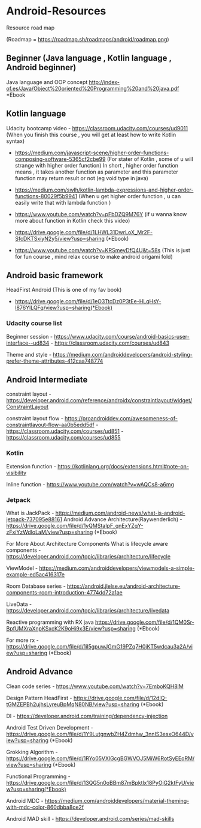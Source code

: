 # Android-Resources

Resource road map 

(Roadmap = https://roadmap.sh/roadmaps/android/roadmap.png)

## Beginner (Java language , Kotlin language , Android beginner) ##

 Java language and OOP concept http://index-of.es/Java/Object%20oriented%20Programming%20and%20java.pdf *Ebook

## Kotlin language ##

 Udacity bootcamp video - https://classroom.udacity.com/courses/ud9011  (When you finish this course , you will get at least how to write Kotlin syntax)

  - https://medium.com/javascript-scene/higher-order-functions-composing-software-5365cf2cbe99 
    (For stater of Kotlin , some of u will strange with higher order function) In short , higher order function means ,  it takes another function as parameter and this parameter function may return result or not (eg void type in java)

 - https://medium.com/swlh/kotlin-lambda-expressions-and-higher-order-functions-80029f5b9941 (When u get higher order function , u can easily write that with lambda function )

 - https://www.youtube.com/watch?v=pFbDZQ9M76Y (if u wanna know more about function in Kotlin check this video)

 - https://drive.google.com/file/d/1LHWL31DwrLoX_Mr2F-SfcDKTSxiyN2y5/view?usp=sharing (*Ebook)

 - https://www.youtube.com/watch?v=KRSmeyDfQ4U&t=58s (This is just for fun course , mind relax course to make android origami fold)

## Android  basic framework ##

  HeadFirst Android (This is one of my fav book) 
  - https://drive.google.com/file/d/1eO3TtcDz0P3tEe-HLqHsY-l876YlLQFq/view?usp=sharing(*Ebook)


 ### Udacity course list ###
   Beginner session - https://www.udacity.com/course/android-basics-user-interface--ud834
		    -   https://classroom.udacity.com/courses/ud843

   Theme and style  -  https://medium.com/androiddevelopers/android-styling-prefer-theme-attributes-412caa748774

 
		

## Android Intermediate ##

   constraint layout - https://developer.android.com/reference/androidx/constraintlayout/widget/ConstraintLayout

   constraint layout flow - https://proandroiddev.com/awesomeness-of-constraintlayout-flow-aa0b5edd5df
                           - https://classroom.udacity.com/courses/ud851
		         - https://classroom.udacity.com/courses/ud855

   ### Kotlin ###
   Extension function - https://kotlinlang.org/docs/extensions.html#note-on-visibility

   Inline function - https://www.youtube.com/watch?v=wAQCs8-a6mg

   ### Jetpack ###
   What is JackPack - https://medium.com/android-news/what-is-android-jetpack-737095e88161
   Android Advance Architecture(Raywenderlich) - https://drive.google.com/file/d/1yQMStaIpF_qnExYZqY-zFxiYzWdloLaM/view?usp=sharing (*Ebook) 

   For More About Architecture Components
   What is lifecycle aware components - https://developer.android.com/topic/libraries/architecture/lifecycle

   ViewModel - https://medium.com/androiddevelopers/viewmodels-a-simple-example-ed5ac416317e

   Room Database series - https://android.jlelse.eu/android-architecture-components-room-introduction-4774dd72a1ae

   LiveData - https://developer.android.com/topic/libraries/architecture/livedata

   Reactive programming with RX java https://drive.google.com/file/d/1QM0Sr-BpfUMXraXnpKSxcK2K9oHi9x3E/view?usp=sharing (*Ebook)

   For more rx - https://drive.google.com/file/d/1il5gpuwJGmG19PZq7H0jKT5wdcau3a2A/view?usp=sharing (*Ebook)


## Android Advance ##
      
   Clean code series - https://www.youtube.com/watch?v=7EmboKQH8lM

   Design Pattern HeadFirst - https://drive.google.com/file/d/12dIQ-tGMZEPBh2ujhsLyreuBpMqN80NB/view?usp=sharing (*Ebook)

   DI - https://developer.android.com/training/dependency-injection 

   Android Test Driven Development - https://drive.google.com/file/d/1Y9LutgnwbZH4Zdmhw_3nnIS3esxO644D/view?usp=sharing (*Ebook)

   Grokking Algorithm - https://drive.google.com/file/d/1RYo05VXlGcgBGWVOJ5MiW6RotSyEEoRM/view?usp=sharing (*Ebook)

   Functional Programming - https://drive.google.com/file/d/13QG5n0oBBm87mBpktlx18PyOjG2ktFyU/view?usp=sharing(*Ebook)

   Android MDC - https://medium.com/androiddevelopers/material-theming-with-mdc-color-860dbba8ce2f

   Android MAD skill - https://developer.android.com/series/mad-skills




		 

